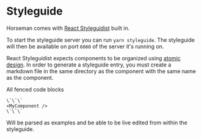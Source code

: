 # Styleguide

Horseman comes with [React Styleguidist][rs] built in.

To start the styleguide server you can run `yarn styleguide`. The styleguide
will then be available on port `6060` of the server it's running on.

React Styleguidist expects components to be organized using [atomic design][ad].
In order to generate a styleguide entry, you must create a markdown file in the
same directory as the component with the same name as the component.

All fenced code blocks

```
\`\`\`
<MyComponent />
\`\`\`
```

Will be parsed as examples and be able to be live edited from within the
styleguide.

[rs]: https://react-styleguidist.js.org/
[ad]: ./atomic-design.md
